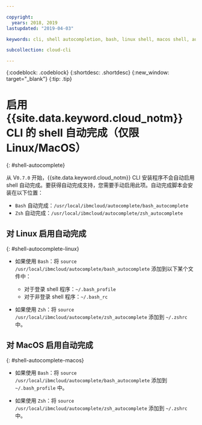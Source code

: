 ```yaml
---

copyright:
  years: 2018, 2019
lastupdated: "2019-04-03"

keywords: cli, shell autocompletion, bash, linux shell, macos shell, autocompletion, autocompletion support, shell

subcollection: cloud-cli

---
```


{:codeblock: .codeblock} 
{:shortdesc: .shortdesc}
{:new_window: target="_blank"}
{:tip: .tip}

# 启用 {{site.data.keyword.cloud_notm}} CLI 的 shell 自动完成（仅限 Linux/MacOS）
{: #shell-autocomplete}

从 V`0.7.0` 开始，{{site.data.keyword.cloud_notm}} CLI 安装程序不会自动启用 shell 自动完成。要获得自动完成支持，您需要手动启用此项。自动完成脚本会安装在以下位置：

* `Bash` 自动完成：`/usr/local/ibmcloud/autocomplete/bash_autocomplete`
* `Zsh` 自动完成：`/usr/local/ibmcloud/autocomplete/zsh_autocomplete`

## 对 Linux 启用自动完成
{: #shell-autocomplete-linux}

* 如果使用 `Bash`：将 `source /usr/local/ibmcloud/autocomplete/bash_autocomplete` 添加到以下某个文件中：

  * 对于登录 shell 程序：`~/.bash_profile`
  * 对于非登录 shell 程序：`~/.bash_rc`
  
* 如果使用 `Zsh`：将 `source /usr/local/ibmcloud/autocomplete/zsh_autocomplete` 添加到 `~/.zshrc` 中。

## 对 MacOS 启用自动完成
{: #shell-autocomplete-macos}

* 如果使用 `Bash`：将 `source /usr/local/ibmcloud/autocomplete/bash_autocomplete` 添加到 `~/.bash_profile` 中。

* 如果使用 `Zsh`：将 `source /usr/local/ibmcloud/autocomplete/zsh_autocomplete` 添加到 `~/.zshrc` 中。
